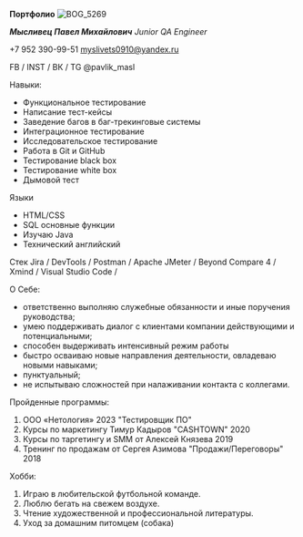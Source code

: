 **Портфолио**
![BOG_5269](https://user-images.githubusercontent.com/122479950/221151694-71c9199b-257b-4a7e-9efd-3acea36638c7.JPG)

**_Мысливец Павел Михайлович_**
_Junior QA Engineer_

+7 952 390-99-51
myslivets0910@yandex.ru

FB / INST / ВК / TG
@pavlik_masl

Навыки:
- Функциональное тестирование
- Написание тест-кейсы 
- Заведение багов в баг-трекинговые системы
- Интеграционное тестирование
- Исследовательское тестирование
- Работа в Git и GitHub
- Тестирование black box 
- Тестирование white box 
- Дымовой тест

Языки 
- HTML/CSS
- SQL основные функции
- Изучаю Java
- Технический английский 
  
Стек 
Jira / DevTools / Postman / Apache JMeter / Beyond Compare 4 / Xmind / Visual Studio Code / 


О Себе:
- ответственно выполняю служебные обязанности и иные поручения руководства;
- умею поддерживать диалог с клиентами компании действующими и потенциальными;
- способен выдерживать интенсивный режим работы
- быстро осваиваю новые направления деятельности, овладеваю новыми навыками;
- пунктуальный;
- не испытываю сложностей при налаживании контакта с коллегами.


Пройденные программы:
1. ООО «Нетология» 2023 "Тестировщик ПО"
2. Курсы по маркетингу Тимур Кадыров "CASHTOWN" 2020
3. Курсы по таргетингу и SMM от Алексей Князева 2019
4. Тренинг по продажам от Сергея Азимова "Продажи/Переговоры" 2018


Хобби:
1. Играю в любительской футбольной команде.
2. Люблю бегать на свежем воздухе. 
3. Чтение художественной и профессиональной литературы.
4. Уход за домашним питомцем (собака)
